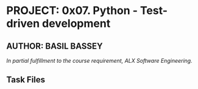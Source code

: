 # PROJECT: 0x07. Python - Test-driven development

## AUTHOR: BASIL BASSEY

*In partial fulfillment to the course requirement, ALX Software Engineering.*

## Task Files